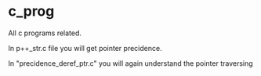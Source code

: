 # c_prog
All c programs related.

In p++_str.c file you will get pointer precidence.

In "precidence_deref_ptr.c" you will again understand the pointer traversing
